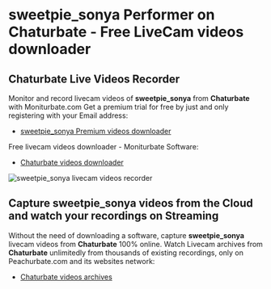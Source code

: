 # sweetpie_sonya Performer on Chaturbate - Free LiveCam videos downloader

## Chaturbate Live Videos Recorder

Monitor and record livecam videos of **sweetpie_sonya** from **Chaturbate** with Moniturbate.com
Get a premium trial for free by just and only registering with your Email address:
* [sweetpie_sonya Premium videos downloader](https://moniturbate.com/request-demo-licence-key.html)

Free livecam videos downloader - Moniturbate Software:
* [Chaturbate videos downloader](https://moniturbate.com/moniturbate-download-software.html)

![sweetpie_sonya livecam videos recorder](https://peachurnet.com/templates/moniturbate-software.png)


## Capture sweetpie_sonya videos from the Cloud and watch your recordings on Streaming

Without the need of downloading a software, capture **sweetpie_sonya** livecam videos from **Chaturbate** 100% online.
Watch Livecam archives from **Chaturbate** unlimitedly from thousands of existing recordings, only on Peachurbate.com and its websites network:
* [Chaturbate videos archives](https://peachurnet.com/)